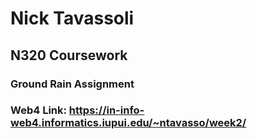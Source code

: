 # Nick Tavassoli
## N320 Coursework
### Ground Rain Assignment
### Web4 Link: https://in-info-web4.informatics.iupui.edu/~ntavasso/week2/
